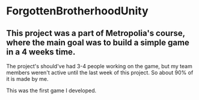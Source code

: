 # ForgottenBrotherhoodUnity

## This project was a part of Metropolia's course, where the main goal was to build a simple game in a 4 weeks time.

The project's should've had 3-4 people working on the game, but my team members weren't active until the last week of this project. So about 90% of it is made by me.

This was the first game I developed.
